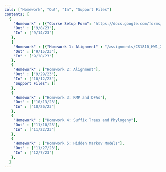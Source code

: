 ```yaml
---
cols: ["Homework", "Out", "In", "Support Files"]
contents: [
  {
    "Homework" : [{"Course Setup Form": "https://docs.google.com/forms/d/e/1FAIpQLSfUq5rthIfe2AN3eXcEEQLTid6euvEa31pXNfQHMPT_cLyZnA/viewform"}],
    "Out" : ["9/8/23"],
    "In" : ["9/14/23"]
   },
   {
    "Homework" : [{"Homework 1: Alignment" : "/assignments/CS1810_HW1_2023.pdf"}],
    "Out" : ["9/15/23"],
    "In" : ["9/28/23"]
   },
   {
    "Homework" : ["Homework 2: Alignment"],
    "Out" : ["9/29/23"],
    "In" : ["10/12/23"],
    "Support Files": []
   },
   {
    "Homework" : ["Homework 3: KMP and DFAs"],
    "Out" : ["10/13/23"],
    "In" : ["10/26/23"]
   },
   {
    "Homework" : ["Homework 4: Suffix Trees and Phylogeny"],
    "Out" : ["11/10/23"],
    "In" : ["11/22/23"]
   },
   {
    "Homework" : ["Homework 5: Hidden Markov Models"],
    "Out" : ["11/27/23"],
    "In" : ["12/7/23"]
   },
  ]
---
```

<!-- link format (include braces) {"Homework 1: Alignment": "https://google.com"} -->
